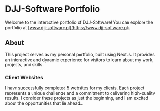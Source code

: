 # DJJ-Software Portfolio

Welcome to the interactive portfolio of DJJ-Software! You can explore the portfolio at [www.djj-software.pl](https://www.djj-software.pl).

## About

This project serves as my personal portfolio, built using Next.js. It provides an interactive and dynamic experience for visitors to learn about my work, projects, and skills.

### Client Websites

I have successfully completed 5 websites for my clients. Each project represents a unique challenge and a commitment to delivering high-quality results. I consider these projects as just the beginning, and I am excited about the opportunities that lie ahead...
